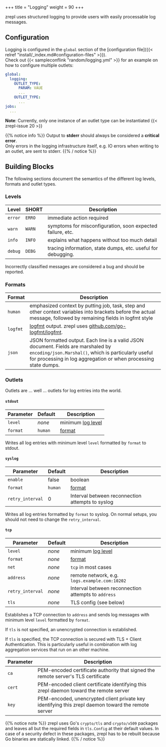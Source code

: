+++
title = "Logging"
weight = 90
+++

zrepl uses structured logging to provide users with easily processable log messages.

## Configuration

Logging is configured in the `global` section of the [configuration file]({{< relref "install/_index.md#configuration-files" >}}).<br/>
Check out {{< sampleconflink "random/logging.yml" >}} for an example on how to configure multiple outlets:
```yaml
global:
  logging:
    OUTLET_TYPE:
      PARAM: VAUE
      ...
    OUTLET_TYPE:
      ...
jobs:
  ...
```
**Note**: Currently, only one instance of an outlet type can be instantiated {{< zrepl-issue 20 >}}

{{% notice info %}}
Output to **stderr** should always be considered a **critical error**.<br />
Only errors in the logging infrastructure itself, e.g. IO errors when writing to an outlet, are sent to stderr.
{{% / notice %}}

## Building Blocks

The following sections document the semantics of the different log levels, formats and outlet types.

### Levels

| Level | SHORT | Description |
|-------|-------|-------------|
|`error`|`ERRO` | immediate action required |
|`warn` |`WARN` | symptoms for misconfiguration, soon expected failure, etc.|
|`info` |`INFO` | explains what happens without too much detail |
|`debug`|`DEBG` | tracing information, state dumps, etc. useful for debugging. |

Incorrectly classified messages are considered a bug and should be reported.

### Formats

| Format | Description |
|--------|---------|
|`human` | emphasized context by putting job, task, step and other context variables into brackets before the actual message, followed by remaining fields in logfmt style|
|`logfmt`| [logfmt](https://brandur.org/logfmt) output. zrepl uses [github.com/go-logfmt/logfmt](github.com/go-logfmt/logfmt).|
|`json`  | JSON formatted output. Each line is a valid JSON document. Fields are marshaled by `encoding/json.Marshal()`, which is particularly useful for processing in log aggregation or when processing state dumps.

### Outlets

Outlets are ... well ... outlets for log entries into the world.

#### **`stdout`**

| Parameter | Default   | Description |
|-----------| --------- | ----------- |
|`level`    | *none*    | minimum [log level](#levels) |
|`format`   | `human`   | [format](#formats) |

Writes all log entries with minimum level `level` formatted by `format` to stdout.

#### **`syslog`**

| Parameter | Default   | Description |
|-----------| --------- | ----------- |
|`enable`   | false     | boolean     |
|`format`   | `human`   | [format](#formats) |
|`retry_interval`| 0 | Interval between reconnection attempts to syslog  |

Writes all log entries formatted by `format` to syslog.
On normal setups, you should not need to change the `retry_interval`.

#### **`tcp`**

| Parameter | Default   | Description |
|-----------| --------- | ----------- |
|`level`    | *none*    | minimum [log level](#levels) |
|`format`   | *none*   | [format](#formats) |
|`net`|*none*|`tcp` in most cases|
|`address`|*none*|remote network, e.g. `logs.example.com:10202`|
|`retry_interval`|*none*|Interval between reconnection attempts to `address`|
|`tls`|*none*|TLS config (see below)|

Establishes a TCP connection to `address` and sends log messages with minimum level `level` formatted by `format`.

If `tls` is not specified, an unencrypted connection is established.

If `tls` is specified, the TCP connection is secured with TLS + Client Authentication.
This is particularly useful in combination with log aggregation services that run on an other machine.

|Parameter|Description|
|---------|-----------|
|`ca`|PEM-encoded certificate authority that signed the remote server's TLS certificate|
|`cert`|PEM-encoded client certificate identifying this zrepl daemon toward the remote server|
|`key`|PEM-encoded, unencrypted client private key identifying this zrepl daemon toward the remote server|

{{% notice note %}}
zrepl uses Go's `crypto/tls` and `crypto/x509` packages and leaves all but the required fields in `tls.Config` at their default values.
In case of a security defect in these packages, zrepl has to be rebuilt because Go binaries are statically linked.
{{% / notice %}}
